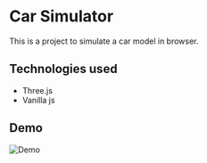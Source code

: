 # Car Simulator

This is a project to simulate a car model in browser.

## Technologies used

- Three.js
- Vanilla js

## Demo

![Demo](demo.gif)
